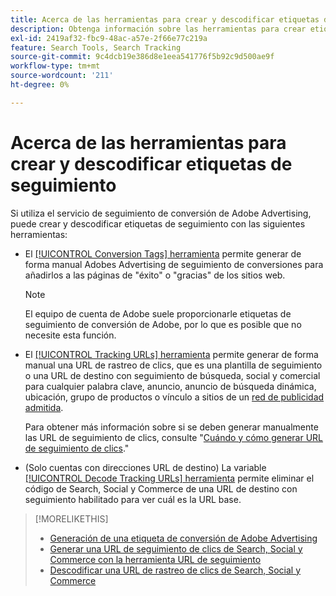 ```yaml
---
title: Acerca de las herramientas para crear y descodificar etiquetas de seguimiento
description: Obtenga información sobre las herramientas para crear etiquetas de seguimiento de conversión de Adobe Advertising y las etiquetas de seguimiento de clics de Search, Social y Commerce, y cómo descodificar las etiquetas de seguimiento de clics existentes.
exl-id: 2419af32-fbc9-48ac-a57e-2f66e77c219a
feature: Search Tools, Search Tracking
source-git-commit: 9c4dcb19e386d8e1eea541776f5b92c9d500ae9f
workflow-type: tm+mt
source-wordcount: '211'
ht-degree: 0%

---
```


# Acerca de las herramientas para crear y descodificar etiquetas de seguimiento

Si utiliza el servicio de seguimiento de conversión de Adobe Advertising, puede crear y descodificar etiquetas de seguimiento con las siguientes herramientas:

* El [[!UICONTROL Conversion Tags] herramienta](conversion-tag-generate.md) permite generar de forma manual Adobes Advertising de seguimiento de conversiones para añadirlos a las páginas de &quot;éxito&quot; o &quot;gracias&quot; de los sitios web.

  >[!NOTE]
  >
  >El equipo de cuenta de Adobe suele proporcionarle etiquetas de seguimiento de conversión de Adobe, por lo que es posible que no necesite esta función.

* El [[!UICONTROL Tracking URLs] herramienta](click-tracking-url-generate.md) permite generar de forma manual una URL de rastreo de clics, que es una plantilla de seguimiento o una URL de destino con seguimiento de búsqueda, social y comercial para cualquier palabra clave, anuncio, anuncio de búsqueda dinámica, ubicación, grupo de productos o vínculo a sitios de un [red de publicidad admitida](/help/search-social-commerce/introduction/supported-inventory.md).

  Para obtener más información sobre si se deben generar manualmente las URL de seguimiento de clics, consulte &quot;[Cuándo y cómo generar URL de seguimiento de clics](/help/search-social-commerce/tracking/click-tracking-ways-to-generate.md).&quot;

* (Solo cuentas con direcciones URL de destino) La variable [[!UICONTROL Decode Tracking URLs] herramienta](click-tracking-url-decode.md) permite eliminar el código de Search, Social y Commerce de una URL de destino con seguimiento habilitado para ver cuál es la URL base.

>[!MORELIKETHIS]
>
>* [Generación de una etiqueta de conversión de Adobe Advertising](conversion-tag-generate.md)
>* [Generar una URL de seguimiento de clics de Search, Social y Commerce con la herramienta URL de seguimiento](click-tracking-url-generate.md)
>* [Descodificar una URL de rastreo de clics de Search, Social y Commerce](click-tracking-url-decode.md)
